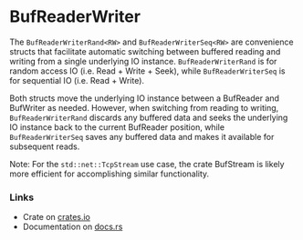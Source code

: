 # BufReaderWriter
The `BufReaderWriterRand<RW>` and `BufReaderWriterSeq<RW>` are convenience structs that facilitate automatic
switching between buffered reading and writing from a single underlying IO instance. `BufReaderWriterRand` is
for random access IO (i.e. Read + Write + Seek), while `BufReaderWriterSeq` is for sequential
IO (i.e. Read + Write).  

Both structs move the underlying IO instance between a BufReader and BufWriter as needed.  However, when switching from
reading to writing, `BufReaderWriterRand` discards any buffered data and seeks the underlying IO instance back to the
current BufReader position, while `BufReaderWriterSeq` saves any buffered data and makes it available for subsequent
reads.

Note: For the `std::net::TcpStream` use case, the crate BufStream is likely more efficient for accomplishing similar functionality.

### Links

* Crate on [crates.io](https://crates.io/crates/bufreaderwriter)
* Documentation on [docs.rs](https://docs.rs/bufreaderwriter)
